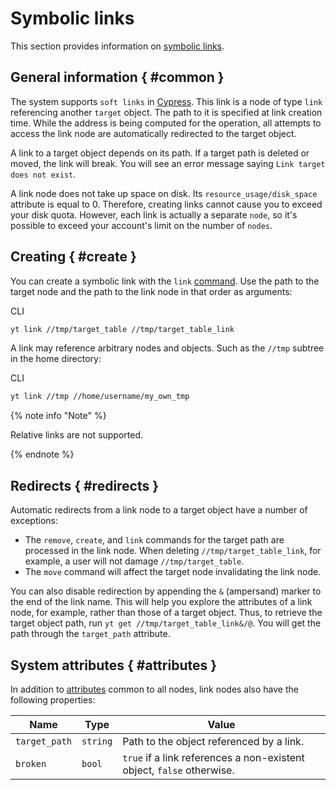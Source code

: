 # Symbolic links

This section provides information on [symbolic links](https://{{lang}}.wikipedia.org/wiki/Symbolic_link).

## General information { #common }

The system supports `soft links` in [Cypress](../../../user-guide/storage/cypress.md). This link is a node of type `link` referencing another `target` object.
The path to it is specified at link creation time. While the address is being computed for the operation, all attempts to access the link node are automatically redirected to the target object.

A link to a target object depends on its path.
If a target path is deleted or moved, the link will break. You will see an error message saying `Link target does not exist`.

A link node does not take up space on disk. Its `resource_usage/disk_space` attribute is equal to 0. Therefore, creating links cannot cause you to exceed your disk quota.
However, each link is actually a separate `node`, so it's possible to exceed your account's limit on the number of `nodes`.

## Creating { #create }

You can create a symbolic link with the `link` [command](../../../api/commands.md#link). Use the path to the target node and the path to the link node in that order as arguments:

CLI
```bash
yt link //tmp/target_table //tmp/target_table_link
```

A link may reference arbitrary nodes and objects.
Such as the `//tmp` subtree in the home directory:

CLI
```bash
yt link //tmp //home/username/my_own_tmp
```

{% note info "Note" %}

Relative links are not supported.

{% endnote %}

## Redirects { #redirects }

Automatic redirects from a link node to a target object have a number of exceptions:

- The `remove`, `create`, and `link` commands for the target path are processed in the link node. When deleting `//tmp/target_table_link`, for example, a user will not damage `//tmp/target_table`.
- The `move` command will affect the target node invalidating the link node.

You can also disable redirection by appending the `&` (ampersand) marker to the end of the link name.
This will help you explore the attributes of a link node, for example, rather than those of a target object.
Thus, to retrieve the target object path, run `yt get //tmp/target_table_link&/@`. You will get the path through the `target_path` attribute.

## System attributes { #attributes }

In addition to [attributes](../../../user-guide/storage/attributes.md) common to all nodes, link nodes also have the following properties:

| **Name** | **Type** | **Value** |
| ------------- | -------- | ------------------------------------------------------------ |
| `target_path` | `string` | Path to the object referenced by a link. |
| `broken` | `bool` | `true` if a link references a non-existent object, `false` otherwise. |

